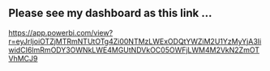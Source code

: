 Please see my dashboard as this link ...
----
https://app.powerbi.com/view?r=eyJrIjoiOTZjMTRmNTUtOTg4Zi00NTMzLWExODQtYWZiM2U1YzMyYjA3IiwidCI6ImRmODY3OWNkLWE4MGUtNDVkOC05OWFjLWM4M2VkN2ZmOTVhMCJ9
